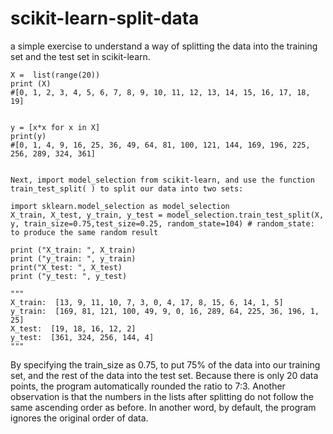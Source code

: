 # scikit-learn-split-data
a simple exercise to understand a way of splitting the data into the training set and the test set in scikit-learn.

```
X =  list(range(20))
print (X)
#[0, 1, 2, 3, 4, 5, 6, 7, 8, 9, 10, 11, 12, 13, 14, 15, 16, 17, 18, 19]


y = [x*x for x in X]
print(y)
#[0, 1, 4, 9, 16, 25, 36, 49, 64, 81, 100, 121, 144, 169, 196, 225, 256, 289, 324, 361]


Next, import model_selection from scikit-learn, and use the function train_test_split( ) to split our data into two sets:

import sklearn.model_selection as model_selection
X_train, X_test, y_train, y_test = model_selection.train_test_split(X, y, train_size=0.75,test_size=0.25, random_state=104) # random_state: to produce the same random result

print ("X_train: ", X_train)
print ("y_train: ", y_train)
print("X_test: ", X_test)
print ("y_test: ", y_test)

"""
X_train:  [13, 9, 11, 10, 7, 3, 0, 4, 17, 8, 15, 6, 14, 1, 5]
y_train:  [169, 81, 121, 100, 49, 9, 0, 16, 289, 64, 225, 36, 196, 1, 25]
X_test:  [19, 18, 16, 12, 2]
y_test:  [361, 324, 256, 144, 4]
"""
```

By specifying the train_size as 0.75, to put 75% of the data into our training set, and the rest of the data into the test set. Because there is only 20 data points, the program automatically rounded the ratio to 7:3.
Another observation is that the numbers in the lists after splitting do not follow the same ascending order as before. In another word, by default, the program ignores the original order of data.
